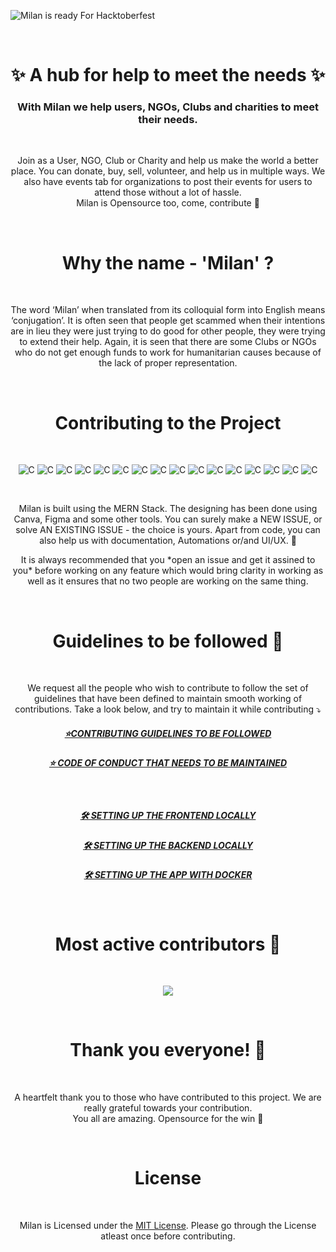 ![Milan is ready For Hacktoberfest](https://user-images.githubusercontent.com/72851613/189706481-51332489-68dd-45d0-8817-e0365ebc13d8.png)

<br/>

<h1 align="center">
✨ A hub for help to meet the needs ✨ <br/>
</h1>
<h3 align="center">
With Milan we help users, NGOs, Clubs and charities to meet their needs. <br/>
</h3>
<br>
<p align="center">
Join as a User, NGO, Club or Charity and help us make the world a better place. You can donate, buy, sell, volunteer, and help us in multiple ways. We also have events tab for organizations to post their events for users to attend those without a lot of hassle. <br> Milan is Opensource too, come, contribute 🚀 
</p>
<br>

<h1 align="center">
Why the name - 'Milan' ?
</h1>
<br>
<p align="center">
The word ‘Milan’ when translated from its colloquial form into English means ‘conjugation’.
It is often seen that people get scammed when their intentions are in lieu they were just trying to do good for other people, they were trying to extend their help. Again, it is seen that there are some Clubs or NGOs who do not get enough funds to work for humanitarian causes because of the lack of proper representation.
</p>
<br/>


<!-- //* CONTRIBUTE  -->

<h1 align="center">
Contributing to the Project
</h1>
<br>

<p align="center">
    <img alt="C" src="https://img.shields.io/badge/React-20232A?style=for-the-badge&logo=react&logoColor=61DAFB">
    <img alt="C" src="https://img.shields.io/badge/node.js-%2343853D.svg?style=for-the-badge&logo=node.js&logoColor=white">
    <img alt="C" src="https://img.shields.io/badge/express.js-%23404d59.svg?style=for-the-badge">
    <img alt="C" src="https://img.shields.io/badge/MongoDB-%234ea94b.svg?style=for-the-badge&logo=mongodb&logoColor=white">
    <img alt="C" src="https://img.shields.io/badge/Bootstrap-%23563D7C.svg?style=for-the-badge&logo=bootstrap&logoColor=white">
    <img alt="C" src="https://img.shields.io/badge/Heroku-%23430098.svg?style=for-the-badge&logo=heroku&logoColor=white">
    <img alt="C" src="https://img.shields.io/badge/Netlify-%2300C7B7.svg?style=for-the-badge&logo=netlify&logoColor=white">
    <img alt="C" src="https://img.shields.io/badge/GitHub-%23121011.svg?style=for-the-badge&logo=github&logoColor=white">
    <img alt="C" src="https://img.shields.io/badge/VSCode-%23007ACC.svg?style=for-the-badge&logo=visual-studio-code&logoColor=white">
    <img alt="C" src="https://img.shields.io/badge/Open%20Source-%23F05032.svg?style=for-the-badge&logo=open-source-initiative&logoColor=white">
    <img alt="C" src="https://img.shields.io/badge/CSS-%231572B6.svg?style=for-the-badge&logo=css3&logoColor=white">
    <img alt="C" src="https://img.shields.io/badge/Hacktoberfest-%23F05032.svg?style=for-the-badge&logo=open-source-initiative&logoColor=white">
    <img alt="C" src="https://img.shields.io/badge/Canva-%2300C4CC.svg?style=for-the-badge&logo=canva&logoColor=white">
    <img alt="C" src="https://img.shields.io/badge/Figma-%23F24E1E.svg?style=for-the-badge&logo=figma&logoColor=white">
    <img alt="C" src="https://img.shields.io/badge/Auth0-%2300C7B7.svg?style=for-the-badge&logo=auth0&logoColor=white">
    <img alt="C" src="https://img.shields.io/badge/GitHub%20Actions-%232671E5.svg?style=for-the-badge&logo=github-actions&logoColor=white">

</p>
</br>

<p align="center">
Milan is built using the MERN Stack. The designing has been done using Canva, Figma and some other tools. You can surely make a NEW ISSUE, or solve AN EXISTING ISSUE - the choice is yours. Apart from code, you can also help us with documentation, Automations or/and UI/UX. 🚀 </p>

<p align="center">
It is always recommended that you *open an issue and get it assined to you* before working on any feature which would bring clarity in working as well as it ensures that no two people are working on the same thing.  
</p>

</br>

<h1 align="center">
Guidelines to be followed 🔐
</h1>
<br>

<p align="center">
We request all the people who wish to contribute to follow the set of guidelines that have been defined to maintain smooth working of contributions. Take a look below, and try to maintain it while contributing ⤵ <br/> 

<a href="https://github.com/IAmTamal/Milan/blob/main/CONTRIBUTING.md" align="center"> <h5 align="center"> ⭐CONTRIBUTING GUIDELINES TO BE FOLLOWED </h5> </a>
    
<a href="https://github.com/IAmTamal/Milan/blob/main/CODE_OF_CONDUCT.md" align="center"> <h5 align="center"> ⭐ CODE OF CONDUCT THAT NEEDS TO BE MAINTAINED </h5> </a></br>
    
<a href="https://github.com/IAmTamal/Milan/blob/main/rules/FrontendSetup.md" align="center"> <h5 align="center"> 🛠 SETTING UP THE FRONTEND LOCALLY </h5> </a>
    
<a href="https://github.com/IAmTamal/Milan/blob/main/rules/BackendSetup.md" align="center"> <h5 align="center"> 🛠 SETTING UP THE BACKEND LOCALLY </h5> </a>

<a href="https://github.com/IAmTamal/Milan/blob/main/rules/DockerSetup.md" align="center"> <h5 align="center"> 🛠 SETTING UP THE APP WITH DOCKER </h5> </a>

</p>
</br>


<h1 align="center">
Most active contributors 🚀
</h1>

<br>

<p align="center">
<a  href="https://github.com/IAmTamal/Milan/graphs/contributors">
  <img src="https://contrib.rocks/image?repo=IAmTamal/Milan" />
</a>
</p>
</br>


<h1 align="center">
Thank you everyone! 💚
</h1>
<br>

<p align="center">
A heartfelt thank you to those who have contributed to this project. We are really grateful towards your contribution. <br/> You all are amazing. Opensource for the win 🚀 </p>
<br>

<h1 align="center">
License
</h1>
<br>

<p align="center">
Milan is Licensed under the <a href="./LICENSE">MIT License</a>. Please go through the License atleast once before contributing. </p>


